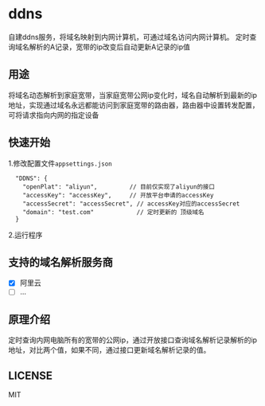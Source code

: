 # ddns
自建ddns服务，将域名映射到内网计算机，可通过域名访问内网计算机。
定时查询域名解析的A记录，宽带的ip改变后自动更新A记录的ip值

## 用途
将域名动态解析到家庭宽带，当家庭宽带公网ip变化时，域名自动解析到最新的ip地址，实现通过域名永远都能访问到家庭宽带的路由器，路由器中设置转发配置，可将请求指向内网的指定设备

## 快速开始
1.修改配置文件`appsettings.json`
```
  "DDNS": {
    "openPlat": "aliyun",         // 目前仅实现了aliyun的接口
    "accessKey": "accessKey",     // 开放平台申请的accessKey
    "accessSecret": "accessSecret", // accessKey对应的accessSecret
    "domain": "test.com"            // 定时更新的 顶级域名
  }
```
2.运行程序

## 支持的域名解析服务商
- [x] 阿里云
- [ ] ...

## 原理介绍
定时查询内网电脑所有的宽带的公网ip，通过开放接口查询域名解析记录解析的ip地址，对比两个值，如果不同，通过接口更新域名解析记录的值。

## LICENSE
MIT
